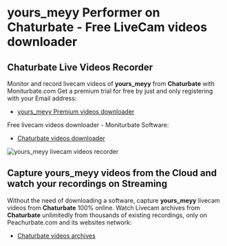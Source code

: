 # yours_meyy Performer on Chaturbate - Free LiveCam videos downloader

## Chaturbate Live Videos Recorder

Monitor and record livecam videos of **yours_meyy** from **Chaturbate** with Moniturbate.com
Get a premium trial for free by just and only registering with your Email address:
* [yours_meyy Premium videos downloader](https://moniturbate.com/request-demo-licence-key.html)

Free livecam videos downloader - Moniturbate Software:
* [Chaturbate videos downloader](https://moniturbate.com/moniturbate-download-software.html)

![yours_meyy livecam videos recorder](https://peachurnet.com/templates/moniturbate-software.png)


## Capture yours_meyy videos from the Cloud and watch your recordings on Streaming

Without the need of downloading a software, capture **yours_meyy** livecam videos from **Chaturbate** 100% online.
Watch Livecam archives from **Chaturbate** unlimitedly from thousands of existing recordings, only on Peachurbate.com and its websites network:
* [Chaturbate videos archives](https://peachurnet.com/)